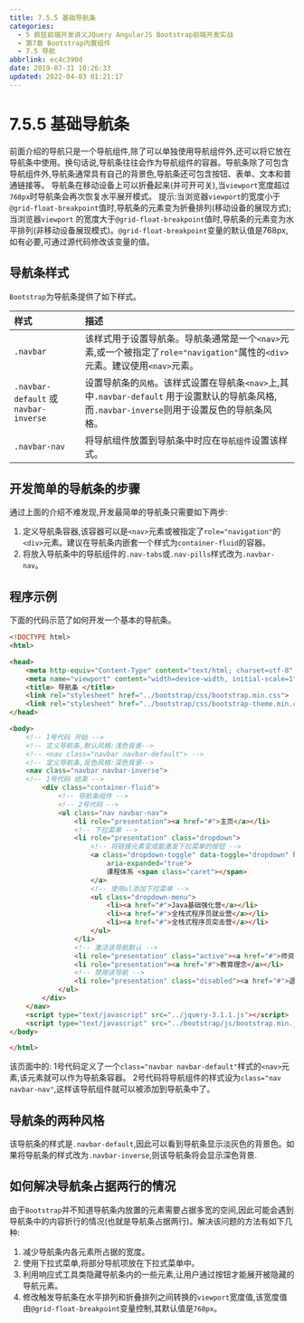 ```yaml
---
title: 7.5.5 基础导航条
categories: 
  - 5 疯狂前端开发讲义JQuery AngularJS Bootstrap前端开发实战
  - 第7章 Bootstrap内置组件
  - 7.5 导航
abbrlink: ec4c390d
date: 2019-07-31 10:26:33
updated: 2022-04-03 01:21:17
---
```

# 7.5.5 基础导航条 #
前面介绍的导航只是一个导航组件,除了可以单独使用导航组件外,还可以将它放在导航条中使用。换句话说,导航条往往会作为导航组件的容器。导航条除了可包含导航组件外,导航条通常具有自己的背景色,导航条还可包含按钮、表单、文本和普通链接等。
导航条在移动设备上可以折叠起来(并可开可关),当`viewport`宽度超过`768px`时导航条会再次恢复水平展开模式。
提示:当浏览器`viewport`的宽度小于`@grid-float-breakpoint`值时,导航条的元素变为折叠排列(移动设备的展现方式);当浏览器`viewport` 的宽度大于`@grid-float-breakpoint`值时,导航条的元素变为水平排列(非移动设备展现模式)。`@grid-float-breakpoint`变量的默认值是768px,如有必要,可通过源代码修改该变量的值。
## 导航条样式 ##

`Bootstrap`为导航条提供了如下样式。

|样式|描述|
|:---|:---|
|`.navbar`|该样式用于设置导航条。导航条通常是一个`<nav>`元素,或一个被指定了`role="navigation"`属性的`<div>`元素。建议使用`<nav>`元素。|
|`.navbar-default` 或`navbar-inverse`|设置导航条的`风格`。该样式设置在导航条`<nav>`上,其中`.navbar-default` 用于设置默认的导航条风格,而`.navbar-inverse`则用于设置反色的导航条风格。|
|`.navbar-nav`|将导航组件放置到导航条中时应在`导航组件`设置该样式。|

## 开发简单的导航条的步骤 ##
通过上面的介绍不难发现,开发最简单的导航条只需要如下两步:

1. 定义导航条容器,该容器可以是`<nav>`元素或被指定了`role="navigation"`的`<div>`元素。建议在导航条内嵌套一个样式为`container-fluid`的容器。
2. 将放入导航条中的导航组件的`.nav-tabs`或`.nav-pills`样式改为`.navbar-nav`。

## 程序示例 ##
下面的代码示范了如何开发一个基本的导航条。
```html
<!DOCTYPE html>
<html>

<head>
    <meta http-equiv="Content-Type" content="text/html; charset=utf-8" />
    <meta name="viewport" content="width=device-width, initial-scale=1">
    <title> 导航条 </title>
    <link rel="stylesheet" href="../bootstrap/css/bootstrap.min.css">
    <link rel="stylesheet" href="../bootstrap/css/bootstrap-theme.min.css">
</head>

<body>
    <!-- 1号代码 开始 -->
    <!-- 定义导航条,默认风格:浅色背景-->
    <!-- <nav class="navbar navbar-default"> -->
    <!-- 定义导航条,反色风格:深色背景-->
    <nav class="navbar navbar-inverse">
    <!-- 1号代码 结束 -->
        <div class="container-fluid">
            <!-- 导航条组件 -->
            <!-- 2号代码 -->
            <ul class="nav navbar-nav">
                <li role="presentation"><a href="#">主页</a></li>
                <!-- 下拉菜单 -->
                <li role="presentation" class="dropdown">
                    <!-- 将链接元素变成能激发下拉菜单的按钮 -->
                    <a class="dropdown-toggle" data-toggle="dropdown" href="#" role="button" aria-haspopup="true"
                        aria-expanded="true">
                        课程体系 <span class="caret"></span>
                    </a>
                    <!-- 使用ul添加下拉菜单 -->
                    <ul class="dropdown-menu">
                        <li><a href="#">Java基础强化营</a></li>
                        <li><a href="#">全栈式程序员就业营</a></li>
                        <li><a href="#">全栈式程序员突击营</a></li>
                    </ul>
                </li>
                <!-- 激活该导航默认 -->
                <li role="presentation" class="active"><a href="#">师资介绍</a></li>
                <li role="presentation"><a href="#">教育理念</a></li>
                <!-- 禁用该导航 -->
                <li role="presentation" class="disabled"><a href="#">退出系统</a></li>
            </ul>
        </div>
    </nav>
    <script type="text/javascript" src="../jquery-3.1.1.js"></script>
    <script type="text/javascript" src="../bootstrap/js/bootstrap.min.js"></script>
</body>

</html>
```
该页面中的:
1号代码定义了一个`class="navbar navbar-default"`样式的`<nav>`元素,该元素就可以作为导航条容器。
2号代码将导航组件的样式设为`class="nav navbar-nav"`,这样该导航组件就可以被添加到导航条中了。

## 导航条的两种风格 ##
该导航条的样式是`.navbar-default`,因此可以看到导航条显示淡灰色的背景色。如果将导航条的样式改为`.navbar-inverse`,则该导航条将会显示深色背景.

## 如何解决导航条占据两行的情况 ##
由于`Bootstrap`并不知道导航条内放置的元素需要占据多宽的空间,因此可能会遇到导航条中的内容折行的情况(也就是导航条占据两行)。解决该问题的方法有如下几种:
1. 减少导航条内各元素所占据的宽度。
2. 使用下拉式菜单,将部分导航项放在下拉式菜单中。
3. 利用响应式工具类隐藏导航条内的一些元素,让用户通过按钮才能展开被隐藏的导航元素。
4. 修改触发导航条在水平排列和折叠排列之间转换的`viewport`宽度值,该宽度值由`@grid-float-breakpoint`变量控制,其默认值是`768px`。


